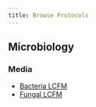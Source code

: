 ```yaml
---
title: Browse Protocols
---
```


## Microbiology

### Media

- [Bacteria LCFM](media/bacterial_LCFM.md)
- [Fungal LCFM](media/fungal_LCFM.md)

